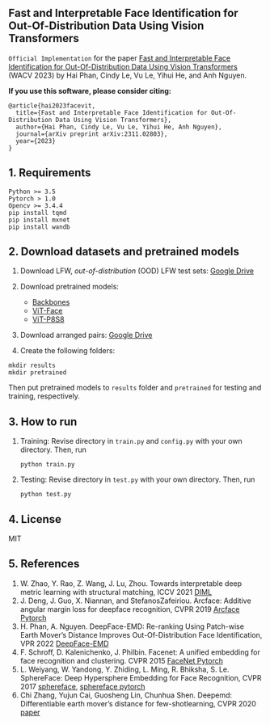 ## Fast and Interpretable Face Identification for Out-Of-Distribution Data Using Vision Transformers

`Official Implementation` for the paper [Fast and Interpretable Face Identification for Out-Of-Distribution Data Using Vision Transformers](https://arxiv.org/abs/2311.02803) (WACV 2023) by Hai Phan, Cindy Le, Vu Le, Yihui He, and Anh Nguyen.

**If you use this software, please consider citing:**

    @article{hai2023facevit,
      title={Fast and Interpretable Face Identification for Out-Of-Distribution Data Using Vision Transformers},
      author={Hai Phan, Cindy Le, Vu Le, Yihui He, Anh Nguyen},
      journal={arXiv preprint arXiv:2311.02803},
      year={2023}
    }

## 1. Requirements
```
Python >= 3.5
Pytorch > 1.0
Opencv >= 3.4.4
pip install tqmd
pip install mxnet
pip install wandb
```

## 2. Download datasets and pretrained models

1. Download LFW, _out-of-distribution_ (OOD) LFW test sets: [Google Drive](https://drive.google.com/drive/folders/1hoyO7IWaIx2Km-pe4-Sn2D_uTFNLC7Ph?usp=sharing)

2. Download pretrained models:
   - [Backbones](https://drive.google.com/drive/folders/1hr77R4rRFFsO8AnSD0kQ5Do7jGf0bc4P?usp=sharing)
   - [ViT-Face](https://drive.google.com/drive/folders/1ZYHbe0Sc50HQEEXthX3wus-Vg8SGiK1l?usp=sharing)
   - [ViT-P8S8](https://drive.google.com/drive/folders/1LEshPNCEP0IGbYGXzkxNP2Tp2SUAKGzD?usp=sharing)

3. Download arranged pairs: [Google Drive](https://drive.google.com/drive/folders/1NRuKRQAvHECFvmZW-sDBQSy0t0LsaLCI?usp=sharing)
   
4. Create the following folders:

```
mkdir results
mkdir pretrained
```
Then put pretrained models to `results` folder and `pretrained` for testing and training, respectively.

## 3. How to run

1. Training:
   Revise directory in `train.py` and `config.py` with your own directory. Then, run
   ```
   python train.py
   ```
   
2. Testing:
   Revise directory in `test.py` with your own directory. Then, run
   ```
   python test.py
   ```

## 4. License
MIT

## 5. References
1. W. Zhao, Y. Rao, Z. Wang, J. Lu, Zhou. Towards interpretable deep metric learning with structural matching, ICCV 2021 [DIML](https://github.com/wl-zhao/DIML)
2. J.  Deng,   J. Guo,   X. Niannan,   and   StefanosZafeiriou.   Arcface:  Additive angular margin loss for deepface recognition, CVPR 2019 [Arcface Pytorch](https://github.com/ronghuaiyang/arcface-pytorch)
3. H. Phan, A. Nguyen. DeepFace-EMD: Re-ranking Using Patch-wise Earth Mover’s Distance Improves Out-Of-Distribution Face Identification, VPR 2022 [DeepFace-EMD](https://github.com/anguyen8/deepface-emd)
4. F. Schroff,  D. Kalenichenko, J. Philbin. Facenet: A unified embedding for face recognition and clustering. CVPR 2015 [FaceNet Pytorch](https://github.com/timesler/facenet-pytorch)
5. L. Weiyang, W. Yandong, Y. Zhiding, L. Ming, R. Bhiksha, S. Le. SphereFace: Deep Hypersphere Embedding for Face Recognition, CVPR 2017 [sphereface](https://github.com/wy1iu/sphereface), [sphereface pytorch](https://github.com/clcarwin/sphereface_pytorch)
6. Chi Zhang, Yujun Cai, Guosheng Lin, Chunhua Shen. Deepemd: Differentiable earth mover’s distance for few-shotlearning, CVPR 2020 [paper](https://arxiv.org/pdf/2003.06777.pdf)
